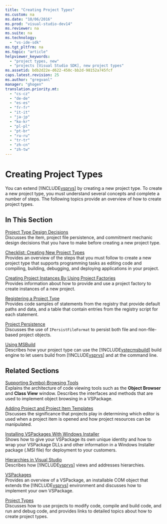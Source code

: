 ```yaml
---
title: "Creating Project Types"
ms.custom: na
ms.date: "10/06/2016"
ms.prod: "visual-studio-dev14"
ms.reviewer: na
ms.suite: na
ms.technology: 
  - "vs-ide-sdk"
ms.tgt_pltfrm: na
ms.topic: "article"
helpviewer_keywords: 
  - "project types, new"
  - "projects [Visual Studio SDK], new project types"
ms.assetid: bdb2d22e-d622-450c-bb2d-98152a745fcf
caps.latest.revision: 25
ms.author: "gregvanl"
manager: "ghogen"
translation.priority.mt: 
  - "cs-cz"
  - "de-de"
  - "es-es"
  - "fr-fr"
  - "it-it"
  - "ja-jp"
  - "ko-kr"
  - "pl-pl"
  - "pt-br"
  - "ru-ru"
  - "tr-tr"
  - "zh-cn"
  - "zh-tw"
---
```

# Creating Project Types
You can extend [!INCLUDE[vsprvs](../codequality/includes/vsprvs_md.md)] by creating a new project type. To create a new project type, you must understand several concepts and complete a number of steps. The following topics provide an overview of how to create project types.  
  
## In This Section  
 [Project Type Design Decisions](../extensibility/project-type-design-decisions.md)  
 Discusses the item, project file persistence, and commitment mechanic design decisions that you have to make before creating a new project type.  
  
 [Checklist: Creating New Project Types](../extensibility/checklist--creating-new-project-types.md)  
 Provides an overview of the steps that you must follow to create a new project type that supports programming tasks as editing code and compiling, building, debugging, and deploying applications in your project.  
  
 [Creating Project Instances By Using Project Factories](../extensibility/creating-project-instances-by-using-project-factories.md)  
 Provides information about how to provide and use a project factory to create instances of a new project.  
  
 [Registering a Project Type](../extensibility/registering-a-project-type.md)  
 Provides code samples of statements from the registry that provide default paths and data, and a table that contain entries from the registry script for each statement.  
  
 [Project Persistence](../extensibility/project-persistence.md)  
 Discusses the use of `IPersistFileFormat` to persist both file and non-file-based project objects.  
  
 [Using MSBuild](../extensibility/using-msbuild.md)  
 Describes how your project type can use the [!INCLUDE[vstecmsbuild](../extensibility/includes/vstecmsbuild_md.md)] build engine to let users build from [!INCLUDE[vsprvs](../codequality/includes/vsprvs_md.md)] and at the command line.  
  
## Related Sections  
 [Supporting Symbol-Browsing Tools](../extensibility/supporting-symbol-browsing-tools.md)  
 Explains the architecture of code viewing tools such as the **Object Browser** and **Class View** window. Describes the interfaces and methods that are used to implement object browsing in a VSPackage.  
  
 [Adding Project and Project Item Templates](../extensibility/adding-project-and-project-item-templates.md)  
 Discusses the significance that projects play in determining which editor is used when a project item is opened and how project resources can be manipulated.  
  
 [Installing VSPackages With Windows Installer](../extensibility/installing-vspackages-with-windows-installer.md)  
 Shows how to give your VSPackage its own unique identity and how to wrap your VSPackage DLLs and other information in a Windows Installer package (.MSI file) for deployment to your customers.  
  
 [Hierarchies in Visual Studio](../extensibility/hierarchies-in-visual-studio.md)  
 Describes how [!INCLUDE[vsprvs](../codequality/includes/vsprvs_md.md)] views and addresses hierarchies.  
  
 [VSPackages](../extensibility/vspackages.md)  
 Provides an overview of a VSPackage, an installable COM object that extends the [!INCLUDE[vsprvs](../codequality/includes/vsprvs_md.md)] environment and discusses how to implement your own VSPackage.  
  
 [Project Types](../extensibility/project-types.md)  
 Discusses how to use projects to modify code, compile and build code, and run and debug code, and provides links to detailed topics about how to create project types.